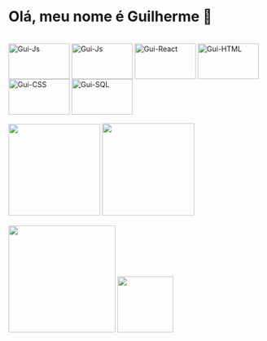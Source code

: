 <h1> Olá, meu nome é Guilherme 👋 </h1>

<div style="display: inline_block"><br>
  <img align="center" alt="Gui-Js" height="70" width="120" src="https://cdn.jsdelivr.net/gh/devicons/devicon@latest/icons/java/java-original-wordmark.svg" />
  <img align="center" alt="Gui-Js" height="70" width="120" src="https://cdn.jsdelivr.net/gh/devicons/devicon/icons/javascript/javascript-original.svg" />
  <img align="center" alt="Gui-React" height="70" width="120" src="https://cdn.jsdelivr.net/gh/devicons/devicon/icons/react/react-original-wordmark.svg" />
  <img align="center" alt="Gui-HTML" height="70" width="120" src="https://cdn.jsdelivr.net/gh/devicons/devicon/icons/html5/html5-original.svg" />
  <img align="center" alt="Gui-CSS" height="70" width="120" src="https://cdn.jsdelivr.net/gh/devicons/devicon/icons/css3/css3-original.svg" />
  <img align="center" alt="Gui-SQL" height="70" width="120" src="https://cdn.jsdelivr.net/gh/devicons/devicon/icons/mysql/mysql-original-wordmark.svg" />
</div>
<br>
<div>
  <img height="180em" src="https://github-readme-stats.vercel.app/api?username=guilhermekaludin&theme=blue_navy">
  <img height="181em" src="https://github-readme-stats.vercel.app/api/top-langs/?username=guilhermekaludin&layout=compact&theme=blue_navy"> 
</div>
<br>
<div>
  <img height="210em" src="https://github.com/Anmol-Baranwal/Cool-GIFs-For-GitHub/assets/74038190/219bcc70-f5dc-466b-9a60-29653d8e8433">
  <img height="110em" src="https://spotify-github-profile.kittinanx.com/api/view?uid=skillka27&cover_image=true&theme=natemoo-re&show_offline=true&background_color=121212&interchange=false&bar_color=53b14f&bar_color_cover=false">
</div>
